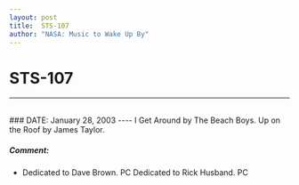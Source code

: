 ```yaml
---
layout: post
title:  STS-107
author: "NASA: Music to Wake Up By"
---
```


# STS-107
----
<br/>
### DATE: January 28, 2003
----
I Get Around by The Beach Boys.
Up on the Roof by James Taylor.

##### Comment:
* Dedicated to Dave Brown. PC
Dedicated to Rick Husband. PC
